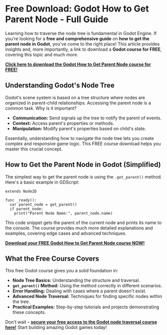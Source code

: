 # Free Download: Godot How to Get Parent Node - Full Guide

Learning how to traverse the node tree is fundamental in Godot Engine. If you're looking for a **free and comprehensive guide** on **how to get the parent node in Godot**, you've come to the right place! This article provides insights and, more importantly, a link to download a **Godot course for FREE**, covering this topic and much more.

[**Click here to download the Godot How to Get Parent Node course for FREE!**](https://udemywork.com/godot-how-to-get-parent-node)

## Understanding Godot's Node Tree

Godot's scene system is based on a tree structure where nodes are organized in parent-child relationships. Accessing the parent node is a common task. Why is it important?

*   **Communication:** Send signals up the tree to notify the parent of events.
*   **Context:** Access parent's properties or methods.
*   **Manipulation:** Modify parent's properties based on child's state.

Essentially, understanding how to navigate the node tree lets you create complex and responsive game logic. This FREE course download helps you master this crucial concept.

## How to Get the Parent Node in Godot (Simplified)

The simplest way to get the parent node is using the `.get_parent()` method.  Here's a basic example in GDScript:

```gdscript
extends Node2D

func _ready():
  var parent_node = get_parent()
  if parent_node:
    print("Parent Node Name:", parent_node.name)
```

This code snippet gets the parent of the current node and prints its name to the console. The course provides much more detailed explanations and examples, covering edge cases and advanced techniques.

[**Download your FREE Godot How to Get Parent Node course NOW!**](https://udemywork.com/godot-how-to-get-parent-node)

## What the Free Course Covers

This free Godot course gives you a solid foundation in:

*   **Node Tree Basics:** Understanding the structure and traversal.
*   **`get_parent()` Method:** Using the method correctly in different scenarios.
*   **Error Handling:** Dealing with cases where a parent doesn't exist.
*   **Advanced Node Traversal:** Techniques for finding specific nodes within the tree.
*   **Practical Examples:** Step-by-step tutorials and projects demonstrating these concepts.

Don't wait – **[secure your free access to the Godot node traversal course here!](https://udemywork.com/godot-how-to-get-parent-node)**  Start building amazing Godot games today!
